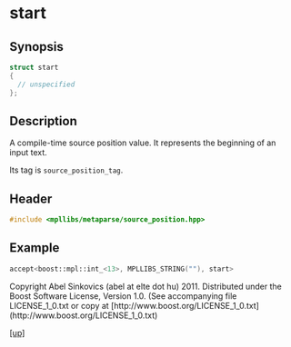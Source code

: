 # start

## Synopsis

```cpp
struct start
{
  // unspecified
};
```

## Description

A compile-time source position value. It represents the beginning of an input
text.

Its tag is `source_position_tag`.

## Header

```cpp
#include <mpllibs/metaparse/source_position.hpp>
```

## Example

```cpp
accept<boost::mpl::int_<13>, MPLLIBS_STRING(""), start>
```

<p class="copyright">
Copyright Abel Sinkovics (abel at elte dot hu) 2011.
Distributed under the Boost Software License, Version 1.0.
(See accompanying file LICENSE_1_0.txt or copy at
[http://www.boost.org/LICENSE_1_0.txt](http://www.boost.org/LICENSE_1_0.txt)
</p>

[[up]](reference.html)




